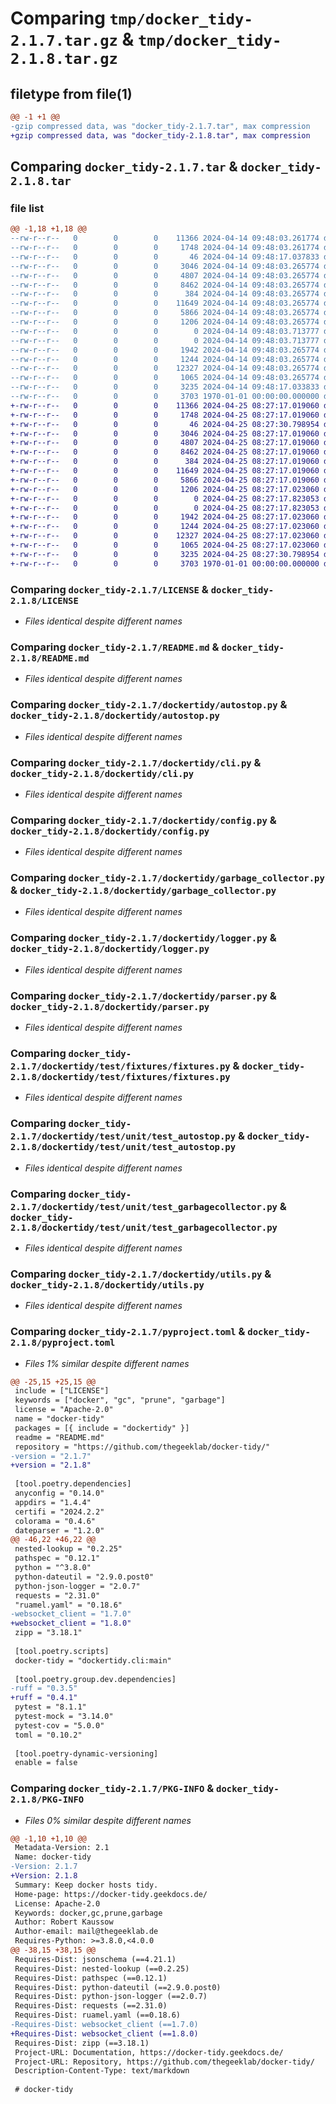 # Comparing `tmp/docker_tidy-2.1.7.tar.gz` & `tmp/docker_tidy-2.1.8.tar.gz`

## filetype from file(1)

```diff
@@ -1 +1 @@
-gzip compressed data, was "docker_tidy-2.1.7.tar", max compression
+gzip compressed data, was "docker_tidy-2.1.8.tar", max compression
```

## Comparing `docker_tidy-2.1.7.tar` & `docker_tidy-2.1.8.tar`

### file list

```diff
@@ -1,18 +1,18 @@
--rw-r--r--   0        0        0    11366 2024-04-14 09:48:03.261774 docker_tidy-2.1.7/LICENSE
--rw-r--r--   0        0        0     1748 2024-04-14 09:48:03.261774 docker_tidy-2.1.7/README.md
--rw-r--r--   0        0        0       46 2024-04-14 09:48:17.037833 docker_tidy-2.1.7/dockertidy/__init__.py
--rw-r--r--   0        0        0     3046 2024-04-14 09:48:03.265774 docker_tidy-2.1.7/dockertidy/autostop.py
--rw-r--r--   0        0        0     4807 2024-04-14 09:48:03.265774 docker_tidy-2.1.7/dockertidy/cli.py
--rw-r--r--   0        0        0     8462 2024-04-14 09:48:03.265774 docker_tidy-2.1.7/dockertidy/config.py
--rw-r--r--   0        0        0      384 2024-04-14 09:48:03.265774 docker_tidy-2.1.7/dockertidy/exception.py
--rw-r--r--   0        0        0    11649 2024-04-14 09:48:03.265774 docker_tidy-2.1.7/dockertidy/garbage_collector.py
--rw-r--r--   0        0        0     5866 2024-04-14 09:48:03.265774 docker_tidy-2.1.7/dockertidy/logger.py
--rw-r--r--   0        0        0     1206 2024-04-14 09:48:03.265774 docker_tidy-2.1.7/dockertidy/parser.py
--rw-r--r--   0        0        0        0 2024-04-14 09:48:03.713777 docker_tidy-2.1.7/dockertidy/test/__init__.py
--rw-r--r--   0        0        0        0 2024-04-14 09:48:03.713777 docker_tidy-2.1.7/dockertidy/test/fixtures/__init__.py
--rw-r--r--   0        0        0     1942 2024-04-14 09:48:03.265774 docker_tidy-2.1.7/dockertidy/test/fixtures/fixtures.py
--rw-r--r--   0        0        0     1244 2024-04-14 09:48:03.265774 docker_tidy-2.1.7/dockertidy/test/unit/test_autostop.py
--rw-r--r--   0        0        0    12327 2024-04-14 09:48:03.265774 docker_tidy-2.1.7/dockertidy/test/unit/test_garbagecollector.py
--rw-r--r--   0        0        0     1065 2024-04-14 09:48:03.265774 docker_tidy-2.1.7/dockertidy/utils.py
--rw-r--r--   0        0        0     3235 2024-04-14 09:48:17.033833 docker_tidy-2.1.7/pyproject.toml
--rw-r--r--   0        0        0     3703 1970-01-01 00:00:00.000000 docker_tidy-2.1.7/PKG-INFO
+-rw-r--r--   0        0        0    11366 2024-04-25 08:27:17.019060 docker_tidy-2.1.8/LICENSE
+-rw-r--r--   0        0        0     1748 2024-04-25 08:27:17.019060 docker_tidy-2.1.8/README.md
+-rw-r--r--   0        0        0       46 2024-04-25 08:27:30.798954 docker_tidy-2.1.8/dockertidy/__init__.py
+-rw-r--r--   0        0        0     3046 2024-04-25 08:27:17.019060 docker_tidy-2.1.8/dockertidy/autostop.py
+-rw-r--r--   0        0        0     4807 2024-04-25 08:27:17.019060 docker_tidy-2.1.8/dockertidy/cli.py
+-rw-r--r--   0        0        0     8462 2024-04-25 08:27:17.019060 docker_tidy-2.1.8/dockertidy/config.py
+-rw-r--r--   0        0        0      384 2024-04-25 08:27:17.019060 docker_tidy-2.1.8/dockertidy/exception.py
+-rw-r--r--   0        0        0    11649 2024-04-25 08:27:17.019060 docker_tidy-2.1.8/dockertidy/garbage_collector.py
+-rw-r--r--   0        0        0     5866 2024-04-25 08:27:17.019060 docker_tidy-2.1.8/dockertidy/logger.py
+-rw-r--r--   0        0        0     1206 2024-04-25 08:27:17.023060 docker_tidy-2.1.8/dockertidy/parser.py
+-rw-r--r--   0        0        0        0 2024-04-25 08:27:17.823053 docker_tidy-2.1.8/dockertidy/test/__init__.py
+-rw-r--r--   0        0        0        0 2024-04-25 08:27:17.823053 docker_tidy-2.1.8/dockertidy/test/fixtures/__init__.py
+-rw-r--r--   0        0        0     1942 2024-04-25 08:27:17.023060 docker_tidy-2.1.8/dockertidy/test/fixtures/fixtures.py
+-rw-r--r--   0        0        0     1244 2024-04-25 08:27:17.023060 docker_tidy-2.1.8/dockertidy/test/unit/test_autostop.py
+-rw-r--r--   0        0        0    12327 2024-04-25 08:27:17.023060 docker_tidy-2.1.8/dockertidy/test/unit/test_garbagecollector.py
+-rw-r--r--   0        0        0     1065 2024-04-25 08:27:17.023060 docker_tidy-2.1.8/dockertidy/utils.py
+-rw-r--r--   0        0        0     3235 2024-04-25 08:27:30.798954 docker_tidy-2.1.8/pyproject.toml
+-rw-r--r--   0        0        0     3703 1970-01-01 00:00:00.000000 docker_tidy-2.1.8/PKG-INFO
```

### Comparing `docker_tidy-2.1.7/LICENSE` & `docker_tidy-2.1.8/LICENSE`

 * *Files identical despite different names*

### Comparing `docker_tidy-2.1.7/README.md` & `docker_tidy-2.1.8/README.md`

 * *Files identical despite different names*

### Comparing `docker_tidy-2.1.7/dockertidy/autostop.py` & `docker_tidy-2.1.8/dockertidy/autostop.py`

 * *Files identical despite different names*

### Comparing `docker_tidy-2.1.7/dockertidy/cli.py` & `docker_tidy-2.1.8/dockertidy/cli.py`

 * *Files identical despite different names*

### Comparing `docker_tidy-2.1.7/dockertidy/config.py` & `docker_tidy-2.1.8/dockertidy/config.py`

 * *Files identical despite different names*

### Comparing `docker_tidy-2.1.7/dockertidy/garbage_collector.py` & `docker_tidy-2.1.8/dockertidy/garbage_collector.py`

 * *Files identical despite different names*

### Comparing `docker_tidy-2.1.7/dockertidy/logger.py` & `docker_tidy-2.1.8/dockertidy/logger.py`

 * *Files identical despite different names*

### Comparing `docker_tidy-2.1.7/dockertidy/parser.py` & `docker_tidy-2.1.8/dockertidy/parser.py`

 * *Files identical despite different names*

### Comparing `docker_tidy-2.1.7/dockertidy/test/fixtures/fixtures.py` & `docker_tidy-2.1.8/dockertidy/test/fixtures/fixtures.py`

 * *Files identical despite different names*

### Comparing `docker_tidy-2.1.7/dockertidy/test/unit/test_autostop.py` & `docker_tidy-2.1.8/dockertidy/test/unit/test_autostop.py`

 * *Files identical despite different names*

### Comparing `docker_tidy-2.1.7/dockertidy/test/unit/test_garbagecollector.py` & `docker_tidy-2.1.8/dockertidy/test/unit/test_garbagecollector.py`

 * *Files identical despite different names*

### Comparing `docker_tidy-2.1.7/dockertidy/utils.py` & `docker_tidy-2.1.8/dockertidy/utils.py`

 * *Files identical despite different names*

### Comparing `docker_tidy-2.1.7/pyproject.toml` & `docker_tidy-2.1.8/pyproject.toml`

 * *Files 1% similar despite different names*

```diff
@@ -25,15 +25,15 @@
 include = ["LICENSE"]
 keywords = ["docker", "gc", "prune", "garbage"]
 license = "Apache-2.0"
 name = "docker-tidy"
 packages = [{ include = "dockertidy" }]
 readme = "README.md"
 repository = "https://github.com/thegeeklab/docker-tidy/"
-version = "2.1.7"
+version = "2.1.8"
 
 [tool.poetry.dependencies]
 anyconfig = "0.14.0"
 appdirs = "1.4.4"
 certifi = "2024.2.2"
 colorama = "0.4.6"
 dateparser = "1.2.0"
@@ -46,22 +46,22 @@
 nested-lookup = "0.2.25"
 pathspec = "0.12.1"
 python = "^3.8.0"
 python-dateutil = "2.9.0.post0"
 python-json-logger = "2.0.7"
 requests = "2.31.0"
 "ruamel.yaml" = "0.18.6"
-websocket_client = "1.7.0"
+websocket_client = "1.8.0"
 zipp = "3.18.1"
 
 [tool.poetry.scripts]
 docker-tidy = "dockertidy.cli:main"
 
 [tool.poetry.group.dev.dependencies]
-ruff = "0.3.5"
+ruff = "0.4.1"
 pytest = "8.1.1"
 pytest-mock = "3.14.0"
 pytest-cov = "5.0.0"
 toml = "0.10.2"
 
 [tool.poetry-dynamic-versioning]
 enable = false
```

### Comparing `docker_tidy-2.1.7/PKG-INFO` & `docker_tidy-2.1.8/PKG-INFO`

 * *Files 0% similar despite different names*

```diff
@@ -1,10 +1,10 @@
 Metadata-Version: 2.1
 Name: docker-tidy
-Version: 2.1.7
+Version: 2.1.8
 Summary: Keep docker hosts tidy.
 Home-page: https://docker-tidy.geekdocs.de/
 License: Apache-2.0
 Keywords: docker,gc,prune,garbage
 Author: Robert Kaussow
 Author-email: mail@thegeeklab.de
 Requires-Python: >=3.8.0,<4.0.0
@@ -38,15 +38,15 @@
 Requires-Dist: jsonschema (==4.21.1)
 Requires-Dist: nested-lookup (==0.2.25)
 Requires-Dist: pathspec (==0.12.1)
 Requires-Dist: python-dateutil (==2.9.0.post0)
 Requires-Dist: python-json-logger (==2.0.7)
 Requires-Dist: requests (==2.31.0)
 Requires-Dist: ruamel.yaml (==0.18.6)
-Requires-Dist: websocket_client (==1.7.0)
+Requires-Dist: websocket_client (==1.8.0)
 Requires-Dist: zipp (==3.18.1)
 Project-URL: Documentation, https://docker-tidy.geekdocs.de/
 Project-URL: Repository, https://github.com/thegeeklab/docker-tidy/
 Description-Content-Type: text/markdown
 
 # docker-tidy
```

